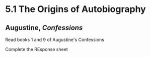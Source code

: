 # 5.1 The Origins of Autobiography
## Augustine, *Confessions*

Read books 1 and 9 of Augustine's Confessions

Complete the REsponse sheet
